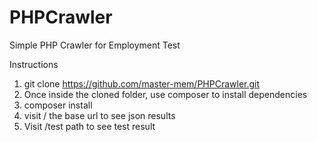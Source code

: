 # PHPCrawler

Simple PHP Crawler for Employment Test

Instructions

1. git clone https://github.com/master-mem/PHPCrawler.git
2. Once inside the cloned folder, use composer to install dependencies
3. composer install
4. visit / the base url to see json results
5. Visit /test path to see test result
